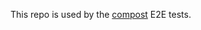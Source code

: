 This repo is used by the [compost](https://github.com/Unity-Industry-and-mechanical-industry) E2E tests.
